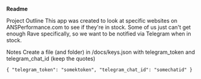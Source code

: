 **Readme**

Project Outline
This app was created to look at specific websites on ANSPerformance.com to see if they're in stock.
Some of us just can't get enough Rave specifically, so we want to be notified via Telegram when in stock.

Notes
Create a file (and folder) in /docs/keys.json with telegram_token and telegram_chat_id (keep the quotes)

`{
  "telegram_token": "somektoken",
  "telegram_chat_id": "somechatid"
}`

